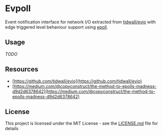# Evpoll
Event notification interface for network I/O  extracted from [tidwall/evio](https://github.com/tidwall/evio) with edge triggered level behaviour support using [epoll](http://man7.org/linux/man-pages/man7/epoll.7.html).

## Usage
_TODO_
## Resources
- [https://github.com/tidwall/evio](https://github.com/tidwall/evio)
- [https://medium.com/@copyconstruct/the-method-to-epolls-madness-d9d2d6378642](https://medium.com/@copyconstruct/the-method-to-epolls-madness-d9d2d6378642)

## License

This project is licensed under the MIT License - see the  [LICENSE.md](https://github.com/sealtlabs/evpoll/blob/master/LICENSE)  file for details
